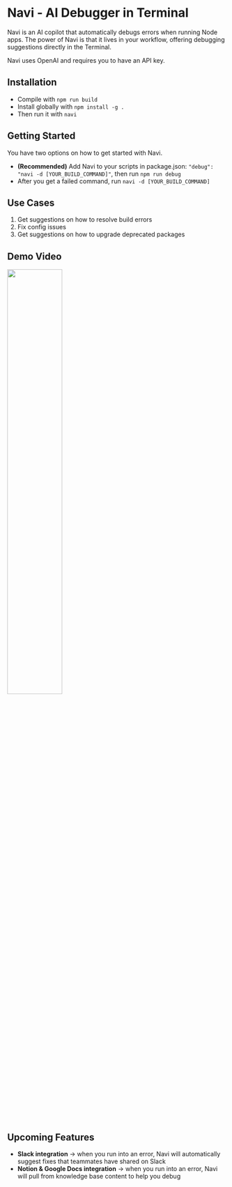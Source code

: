 # Navi - AI Debugger in Terminal

Navi is an AI copilot that automatically debugs errors when running Node apps. The power of Navi is that it lives in your workflow, offering debugging suggestions directly in the Terminal.

Navi uses OpenAI and requires you to have an API key.

## Installation

- Compile with `npm run build`
- Install globally with `npm install -g .`
- Then run it with `navi`

## Getting Started

You have two options on how to get started with Navi.

- **(Recommended)** Add Navi to your scripts in package.json: `"debug": "navi -d [YOUR_BUILD_COMMAND]"`, then run `npm run debug`
- After you get a failed command, run `navi -d [YOUR_BUILD_COMMAND]`

## Use Cases

1. Get suggestions on how to resolve build errors
2. Fix config issues
3. Get suggestions on how to upgrade deprecated packages

## Demo Video
[<img src="[https://www.dropbox.com/scl/fi/sv2rftc362iwvr589bwu6/Screenshot-2024-02-25-at-11.43.51-AM.png?rlkey=0kn4z4skxrfz3t0kykmh0lwpa&dl=0](https://previews.dropbox.com/p/thumb/ACOyqJdz1G8auG8bXGCGKydpm2NYKfTMOxJSLxkTT3C5F5E-C8jpw1rar040OAylGaB5aAE3efHnyzDkefTChxTzpwvEJH3-0565yjOMyW32sFseiR1hnZGYmxwJYr9-bfi_q45whITiSvVUk_5jnPFCqQtFj-Ox9kxFQQ5f2hjHaupOxxGB1VQdmxdRtc3ny7FNzP7tnBleQ4uhoqQ1dUo0m-5o0l2WjRithaiDQA3XAWSMfZxTZIquC4s5bV7mQuxfG3DGFUcAzwcPUjORoPKmIT3JeBlXY0aagT6mpFEQ5yvw-YqxD5GT7fB0R0sHNP520onMLgGmsNuH5E__O_lz/p.png)https://previews.dropbox.com/p/thumb/ACOyqJdz1G8auG8bXGCGKydpm2NYKfTMOxJSLxkTT3C5F5E-C8jpw1rar040OAylGaB5aAE3efHnyzDkefTChxTzpwvEJH3-0565yjOMyW32sFseiR1hnZGYmxwJYr9-bfi_q45whITiSvVUk_5jnPFCqQtFj-Ox9kxFQQ5f2hjHaupOxxGB1VQdmxdRtc3ny7FNzP7tnBleQ4uhoqQ1dUo0m-5o0l2WjRithaiDQA3XAWSMfZxTZIquC4s5bV7mQuxfG3DGFUcAzwcPUjORoPKmIT3JeBlXY0aagT6mpFEQ5yvw-YqxD5GT7fB0R0sHNP520onMLgGmsNuH5E__O_lz/p.png" width="50%">](https://capture.dropbox.com/YwKPBg0g7w4z7imf "Navi - build & runtime AI debugging")

## Upcoming Features

- **Slack integration** -> when you run into an error, Navi will automatically suggest fixes that teammates have shared on Slack
- **Notion & Google Docs integration** -> when you run into an error, Navi will pull from knowledge base content to help you debug
